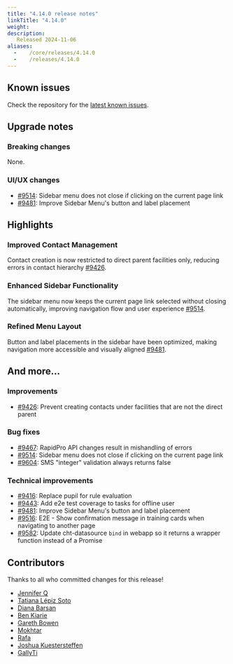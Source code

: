 ```yaml
---
title: "4.14.0 release notes"
linkTitle: "4.14.0"
weight:
description:
   Released 2024-11-06
aliases:
  -    /core/releases/4.14.0
  -    /releases/4.14.0
---
```


## Known issues

Check the repository for the [latest known issues](https://github.com/medic/cht-core/issues?q=is%3Aissue+label%3A%22Affects%3A+4.14.0%22).

## Upgrade notes

### Breaking changes

None.

### UI/UX changes

- [#9514](https://github.com/medic/cht-core/issues/9514): Sidebar menu does not close if clicking on the current page link
- [#9481](https://github.com/medic/cht-core/issues/9481): Improve Sidebar Menu's button and label placement

## Highlights

### Improved Contact Management

Contact creation is now restricted to direct parent facilities only, reducing errors in contact hierarchy [#9426](https://github.com/medic/cht-core/issues/9426).

### Enhanced Sidebar Functionality

The sidebar menu now keeps the current page link selected without closing automatically, improving navigation flow and user experience [#9514](https://github.com/medic/cht-core/issues/9514).

### Refined Menu Layout

Button and label placements in the sidebar have been optimized, making navigation more accessible and visually aligned [#9481](https://github.com/medic/cht-core/issues/9481).

## And more...

### Improvements

- [#9426](https://github.com/medic/cht-core/issues/9426): Prevent creating contacts under facilities that are not the direct parent

### Bug fixes

- [#9467](https://github.com/medic/cht-core/issues/9467): RapidPro API changes result in mishandling of errors
- [#9514](https://github.com/medic/cht-core/issues/9514): Sidebar menu does not close if clicking on the current page link
- [#9604](https://github.com/medic/cht-core/issues/9604): SMS "integer" validation always returns false

### Technical improvements

- [#9416](https://github.com/medic/cht-core/issues/9416): Replace pupil for rule evaluation
- [#9443](https://github.com/medic/cht-core/issues/9443): Add e2e test coverage to tasks for offline user
- [#9481](https://github.com/medic/cht-core/issues/9481): Improve Sidebar Menu's button and label placement
- [#9516](https://github.com/medic/cht-core/issues/9516): E2E - Show confirmation message in training cards when navigating to another page
- [#9582](https://github.com/medic/cht-core/issues/9582): Update cht-datasource `bind` in webapp so it returns a wrapper function instead of a Promise


## Contributors

Thanks to all who committed changes for this release!

- [Jennifer Q](https://github.com/latin-panda)
- [Tatiana Lépiz Soto](https://github.com/tatilepizs)
- [Diana Barsan](https://github.com/dianabarsan)
- [Ben Kiarie](https://github.com/Benmuiruri)
- [Gareth Bowen](https://github.com/garethbowen)
- [Mokhtar](https://github.com/m5r)
- [Rafa](https://github.com/ralfudx)
- [Joshua Kuestersteffen](https://github.com/jkuester)
- [GallyTi](https://github.com/GallyTi)

